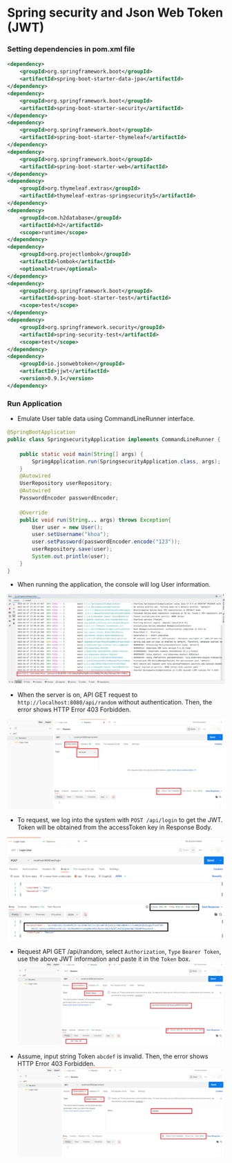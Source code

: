# Spring security and Json Web Token (JWT)

### Setting dependencies in pom.xml file
``` xml
<dependency>
    <groupId>org.springframework.boot</groupId>
    <artifactId>spring-boot-starter-data-jpa</artifactId>
</dependency>
<dependency>
    <groupId>org.springframework.boot</groupId>
    <artifactId>spring-boot-starter-security</artifactId>
</dependency>
<dependency>
    <groupId>org.springframework.boot</groupId>
    <artifactId>spring-boot-starter-thymeleaf</artifactId>
</dependency>
<dependency>
    <groupId>org.springframework.boot</groupId>
    <artifactId>spring-boot-starter-web</artifactId>
</dependency>
<dependency>
    <groupId>org.thymeleaf.extras</groupId>
    <artifactId>thymeleaf-extras-springsecurity5</artifactId>
</dependency>
<dependency>
    <groupId>com.h2database</groupId>
    <artifactId>h2</artifactId>
    <scope>runtime</scope>
</dependency>
<dependency>
    <groupId>org.projectlombok</groupId>
    <artifactId>lombok</artifactId>
    <optional>true</optional>
</dependency>
<dependency>
    <groupId>org.springframework.boot</groupId>
    <artifactId>spring-boot-starter-test</artifactId>
    <scope>test</scope>
</dependency>
<dependency>
    <groupId>org.springframework.security</groupId>
    <artifactId>spring-security-test</artifactId>
    <scope>test</scope>
</dependency>
<dependency>
    <groupId>io.jsonwebtoken</groupId>
    <artifactId>jjwt</artifactId>
    <version>0.9.1</version>
</dependency>
```

### Run Application
* Emulate User table data using CommandLineRunner interface.

```java
@SpringBootApplication
public class SpringsecurityApplication implements CommandLineRunner {

	public static void main(String[] args) {
		SpringApplication.run(SpringsecurityApplication.class, args);
	}
	@Autowired
	UserRepository userRepository;
	@Autowired
	PasswordEncoder passwordEncoder;

	@Override
	public void run(String... args) throws Exception{
		User user = new User();
		user.setUsername("khoa");
		user.setPassword(passwordEncoder.encode("123"));
		userRepository.save(user);
		System.out.println(user);
	}
}
```
* When running the application, the console will log User information.

![Console](./img/console.PNG)

* When the server is on, API GET request to `http://localhost:8080/api/random` without authentication. Then, the error shows HTTP Error 403 Forbidden.

![No-Auth](./img/no-auth-postman.PNG)


* To request, we log into the system with `POST /api/login` to get the JWT. Token will be obtained from the accessToken key in Response Body.

![Login](./img/login-user-postman.PNG)

* Request API GET /api/random, select `Authorization`, `Type` `Bearer Token`, use the above JWT information and paste it in the `Token` box.
![ValidToken](./img/valid-token.PNG)

* Assume, input string Token `abcdef` is invalid. Then, the error shows HTTP Error 403 Forbidden.
![ValidToken](./img/invalid-token.PNG)